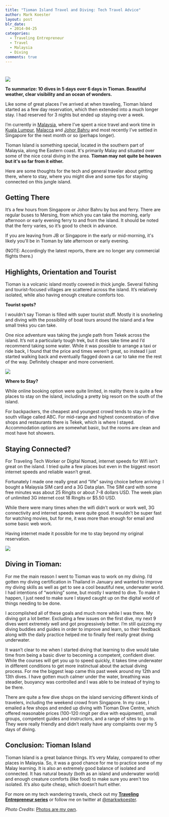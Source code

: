 ```yaml
---
title: "Tioman Island Travel and Diving: Tech Travel Advice"
author: Mark Koester
layout: post
blr_date:
  - 2014-04-25
categories:
  - Traveling Entrepreneur
  - Travel
  - Malaysia
  - Diving
comments: true
---
```


#

![](https://farm8.staticflickr.com/7112/14004127505_da1b760923_b.jpg)

**To summarize: 10 dives in 5 days over 6 days in Tioman. Beautiful weather, clear visibility and an ocean of wonders.**

Like some of great places I’ve arrived at when traveling, Tioman Island started as a few day reservation, which then extended into a much longer stay. I had reserved for 3 nights but ended up staying over a week.

I’m currently in [Malaysia](http://www.markwk.com/category/malaysia/), where I’ve spent a nice travel and work time in [Kuala Lumpur](http://www.markwk.com/2014/04/travel-advice-from-kuala-lumpur-malaysia.html), [Malacca](http://www.markwk.com/2014/04/a-tech-travel-in-malacca-malaysia.html) and [Johor Bahru](http://www.markwk.com/2014/04/stopover-in-johor-bahru-malacca-malaysia.html) and most recently I’ve settled in Singapore for the next month or so (perhaps longer).

Tioman Island is something special, located in the southern part of Malaysia, along the Eastern coast. It's primarily Malay and situated over some of the nice coral diving in the area. **Tioman may not quite be heaven but it's so far from it either.**

Here are some thoughts for the tech and general traveler about getting there, where to stay, where you might dive and some tips for staying connected on this jungle island.

<!--more-->

## Getting There

It’s a few hours from Singapore or Johor Bahru by bus and ferry. There are regular buses to Mersing, from which you can take the morning, early afternoon or early evening ferry to and from the island. It should be noted that the ferry varies, so it’s good to check in advance.

If you are leaving from JB or Singapore in the early or mid-morning, it's likely you'll be in Tioman by late afternoon or early evening.

(NOTE: Accordingly the latest reports, there are no longer any commercial flights there.)

## Highlights, Orientation and Tourist

Tioman is a volcanic island mostly covered in thick jungle. Several fishing and tourist-focused villages are scattered across the island. It’s relatively isolated, while also having enough creature comforts too.

**Tourist spots?**

I wouldn’t say Tioman is filled with super tourist stuff. Mostly it is snorkeling and diving with the possibility of boat tours around the island and a few small treks you can take.

One nice adventure was taking the jungle path from Tekek across the island. It’s not a particularly tough trek, but it does take time and I’d recommend taking some water. While it was possible to arrange a taxi or ride back, I found that the price and times weren’t great, so instead I just started walking back and eventually flagged down a car to take me the rest of the way. Definitely cheaper and more convenient.

![](https://farm6.staticflickr.com/5506/14000983481_26128e842c.jpg)

**Where to Stay?**

While online booking option were quite limited, in reality there is quite a few places to stay on the island, including a pretty big resort on the south of the island.

For backpackers, the cheapest and youngest crowd tends to stay in the south village called ABC. For mid-range and highest concentration of dive shops and restaurants there is Tekek, which is where I stayed. Accommodation options are somewhat basic, but the rooms are clean and most have hot showers.

## Staying Connected?

For Traveling Tech Worker or Digital Nomad, internet speeds for Wifi isn’t great on the island. I tried quite a few places but even in the biggest resort internet speeds and reliable wasn’t great.

Fortunately I made one really great and “life” saving choice before arriving: I bought a Malaysia SIM card and a 3G Data plan. The SIM card with some free minutes was about 25 Ringits or about 7-8 dollars USD. The week plan of unlimited 3G internet cost 18 Ringits or $5.50 USD.

While there were many times when the wifi didn’t work or work well, 3G connectivity and internet speeds were quite good. It wouldn’t be super fast for watching movies, but for me, it was more than enough for email and some basic web work.

Having internet made it possible for me to stay beyond my original reservation.

![](https://farm8.staticflickr.com/7332/13981041576_6780aeb762_c.jpg)

## Diving in Tioman:

For me the main reason I went to Tioman was to work on my diving. I’d gotten my diving certification in Thailand in January and wanted to improve my diving skills as well as get to see a cool beautiful new, underwater world. I had intentions of “working” some, but mostly I wanted to dive. To make it happen, I just need to make sure I stayed caught up on the digital world of things needing to be done.

I accomplished all of these goals and much more while I was there. My diving got a lot better. Excluding a few issues on the first dive, my next 9 dives went extremely well and got progressively better. I’m still quizzing my diving buddies and guides in order to improve and learn, so their feedback along with the daily practice helped me to finally feel really great diving underwater.

It wasn’t clear to me when I started diving that learning to dive would take time from being a basic diver to becoming a competent, confident diver. While the courses will get you up to speed quickly, it takes time underwater in different conditions to get more instinctual about the actual diving process. For me the biggest leap came this past week around my 12th and 13th dives. I have gotten much calmer under the water, breathing was steadier, buoyancy was controlled and I was able to be instead of trying to be there.

There are quite a few dive shops on the island servicing different kinds of travelers, including the weekend crowd from Singapore. In my case, I emailed a few shops and ended up diving with Tioman Dive Centre, which offered reasonable prices (100-120 ringit per dive with equipment), small groups, competent guides and instructors, and a range of sites to go to. They were really friendly and didn’t really have any complaints over my 5 days of diving.

## Conclusion: Tioman Island

Tioman Island is a great balance things. It’s very Malay, compared to other places in Malaysia. So, it was a good chance for me to practice some of my Malay learning. It is also an extremely good balance of isolated and connected. It has natural beauty (both as an island and underwater world) and enough creature comforts (like food) to make sure you aren't too isolated. It’s also quite cheap, which doesn’t hurt either.

For more on my tech wandering travels, check out my [**Traveling Entrepreneur series**](http://www.markwk.com/category/traveling-entrepreneur/) or follow me on twitter at [@markwkoester](http://twitter.com/markwkoester).

_Photo Credits_: [Photos are my own](https://www.flickr.com/photos/markwkoester).
